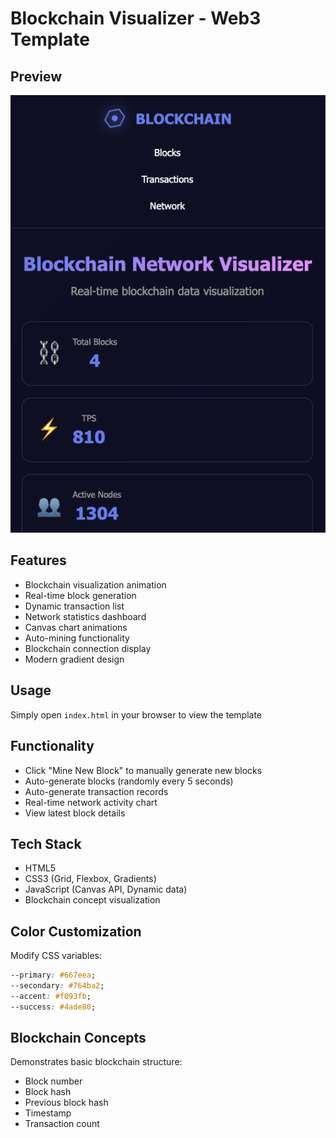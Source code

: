 # Blockchain Visualizer - Web3 Template

## Preview
![Preview](preview.png)

## Features
- Blockchain visualization animation
- Real-time block generation
- Dynamic transaction list
- Network statistics dashboard
- Canvas chart animations
- Auto-mining functionality
- Blockchain connection display
- Modern gradient design

## Usage
Simply open `index.html` in your browser to view the template

## Functionality
- Click "Mine New Block" to manually generate new blocks
- Auto-generate blocks (randomly every 5 seconds)
- Auto-generate transaction records
- Real-time network activity chart
- View latest block details

## Tech Stack
- HTML5
- CSS3 (Grid, Flexbox, Gradients)
- JavaScript (Canvas API, Dynamic data)
- Blockchain concept visualization

## Color Customization
Modify CSS variables:
```css
--primary: #667eea;
--secondary: #764ba2;
--accent: #f093fb;
--success: #4ade80;
```

## Blockchain Concepts
Demonstrates basic blockchain structure:
- Block number
- Block hash
- Previous block hash
- Timestamp
- Transaction count
